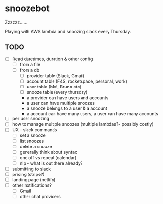 # snoozebot

Zzzzzz......


Playing with AWS lambda and snoozing slack every Thursday.


## TODO

* [ ] Read datetimes, duration & other config 
    * [ ] from a file
    * [ ] from a db
        * [ ] provider table (Slack, Gmail)
        * [ ] account table (F4S, rocketspace, personal, work)
        * [ ] user table (Me!, Bruno etc)
        * [ ] snooze table (every thursday)
        * a provider can have users and accounts
        * a user can have multiple snoozes
        * a snooze belongs to a user & a account
        * a account can have many users, a user can have many accounts
* [ ] per user snoozing
* [ ] how to manage multiple snoozes (multiple lambdas?- possibly costly)
* [ ] UX - slack commands
  * [ ] set a snooze
  * [ ] list snoozes
  * [ ] delete a snooze
  * [ ] generally think about syntax
  * [ ] one off vs repeat (calendar)
  * [ ] nlp - what is out there already?
* [ ] submitting to slack
* [ ] pricing (stripe?)
* [ ] landing page (netlify)
* [ ] other notifications? 
  * [ ] Gmail 
  * [ ] other chat providers
